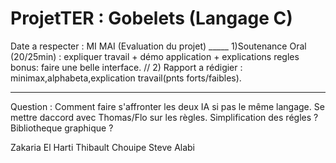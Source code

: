 # ProjetTER : Gobelets (Langage C)
Date a respecter : MI MAI (Evaluation du projet) _____
1)Soutenance Oral (20/25min) : expliquer travail + démo application + explications regles
bonus: faire une belle interface. //
2) Rapport a rédigier : minimax,alphabeta,explication travail(pnts forts/faibles).
__________________________________________
Question : 
Comment faire s'affronter les deux IA si pas le même langage.
Se mettre daccord avec Thomas/Flo sur les règles.
Simplification des régles ?
Bibliotheque graphique ?

Zakaria El Harti
Thibault Chouipe
Steve Alabi
